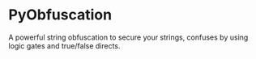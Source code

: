 # PyObfuscation
 A powerful string obfuscation to secure your strings, confuses by using logic gates and true/false directs.
